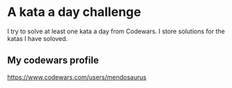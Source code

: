 # A kata a day challenge
I try to solve at least one kata a day from Codewars. I store solutions for the katas I have soloved.

## My codewars profile
https://www.codewars.com/users/mendosaurus